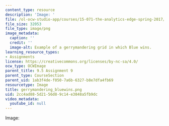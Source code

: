 ```yaml
---
content_type: resource
description: 'Image: '
file: /ol-ocw-studio-app/courses/15-071-the-analytics-edge-spring-2017/2cc4ad885d2156d89c14e3848a5fb9dc_gerrymandering_bluewins.png
file_size: 32053
file_type: image/png
image_metadata:
  caption: ''
  credit: ''
  image-alt: Example of a gerrymandering grid in which Blue wins.
learning_resource_types:
- Assignments
license: https://creativecommons.org/licenses/by-nc-sa/4.0/
ocw_type: OCWImage
parent_title: 9.5 Assignment 9
parent_type: CourseSection
parent_uid: 1ab3f4de-f050-7a6b-6327-b8e7dfa4fb69
resourcetype: Image
title: gerrymandering_bluewins.png
uid: 2cc4ad88-5d21-56d8-9c14-e3848a5fb9dc
video_metadata:
  youtube_id: null
---
```

Image: 
